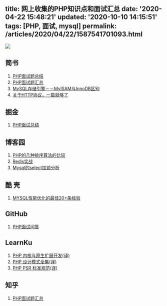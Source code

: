 title: 网上收集的PHP知识点和面试汇总
date: '2020-04-22 15:48:21'
updated: '2020-10-10 14:15:51'
tags: [PHP, 面试, mysql]
permalink: /articles/2020/04/22/1587541701093.html
---
![](https://img.hacpai.com/bing/20180919.jpg?imageView2/1/w/960/h/540/interlace/1/q/100)

## 简书

1. [PHP面试题总结](https://www.jianshu.com/p/8ace7a078923)
2. [PHP面试题汇总](https://www.jianshu.com/p/499317bd2ee7)
3. [MySQL存储引擎－－MyISAM与InnoDB区别](https://www.jianshu.com/p/a957b18ba40d)
4. [关于HTTP协议，一篇就够了](https://www.jianshu.com/p/80e25cb1d81a)

## 掘金

1. [PHP面试总结](https://juejin.im/post/5b97618bf265da0aff17204f#heading-14)

## 博客园

1. [PHP的几种排序算法的比较](https://www.cnblogs.com/jing1208/p/6289840.html)
2. [Redis实战](https://www.cnblogs.com/pangzizhe/tag/Redis/)
3. [Mysql的select加锁分析](https://www.cnblogs.com/wintersoft/p/10787474.html)

## 酷 壳

1. [MYSQL性能优化的最佳20+条经验](https://coolshell.cn/articles/1846.html)

## GitHub

1. [PHP面试问答](https://github.com/colinlet/PHP-Interview-QA/)

## LearnKu

1. [PHP 内核与原生扩展开发(译)](https://learnku.com/docs/php-internals/php7)
2. [ PHP 设计模式全集(译)](https://learnku.com/docs/php-design-patterns/2018)
3. [PHP PSR 标准规范(译)](https://learnku.com/docs/psr)

## 知乎

1. [PHP面试题汇总](https://zhuanlan.zhihu.com/p/202873171)

